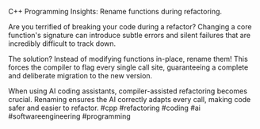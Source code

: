 C++ Programming Insights: Rename functions during refactoring.

Are you terrified of breaking your code during a refactor? Changing a core function's signature can introduce subtle errors and silent failures that are incredibly difficult to track down.

The solution? Instead of modifying functions in-place, rename them! This forces the compiler to flag every single call site, guaranteeing a complete and deliberate migration to the new version.

When using AI coding assistants, compiler-assisted refactoring becomes crucial. Renaming ensures the AI correctly adapts every call, making code safer and easier to refactor. #cpp #refactoring #coding #ai #softwareengineering #programming